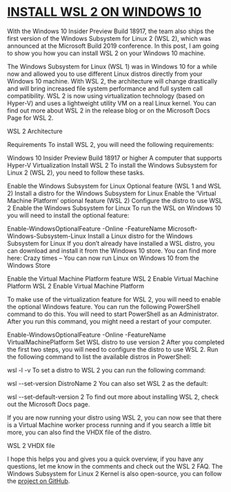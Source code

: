 # [INSTALL WSL 2 ON WINDOWS 10](https://www.thomasmaurer.ch/2019/06/install-wsl-2-on-windows-10/)

With the Windows 10 Insider Preview Build 18917, the team also ships the first version of the Windows Subsystem for Linux 2 (WSL 2), which was announced at the Microsoft Build 2019 conference. In this post, I am going to show you how you can install WSL 2 on your Windows 10 machine.

The Windows Subsystem for Linux (WSL 1) was in Windows 10 for a while now and allowed you to use different Linux distros directly from your Windows 10 machine. With WSL 2, the architecture will change drastically and will bring increased file system performance and full system call compatibility. WSL 2 is now using virtualization technology (based on Hyper-V) and uses a lightweight utility VM on a real Linux kernel. You can find out more about WSL 2 in the release blog or on the Microsoft Docs Page for WSL 2.

WSL 2 Architecture

Requirements
To install WSL 2, you will need the following requirements:

Windows 10 Insider Preview Build 18917 or higher
A computer that supports Hyper-V Virtualization
Install WSL 2
To install the Windows Subsystem for Linux 2 (WSL 2), you need to follow these tasks.

Enable the Windows Subsystem for Linux Optional feature (WSL 1 and WSL 2)
Install a distro for the Windows Subsystem for Linux
Enable the ‘Virtual Machine Platform’ optional feature (WSL 2)
Configure the distro to use WSL 2
Enable the Windows Subsystem for Linux
To run the WSL on Windows 10 you will need to install the optional feature:

Enable-WindowsOptionalFeature -Online -FeatureName Microsoft-Windows-Subsystem-Linux
Install a Linux distro for the Windows Subsystem for Linux
If you don’t already have installed a WSL distro, you can download and install it from the Windows 10 store. You can find more here: Crazy times – You can now run Linux on Windows 10 from the Windows Store

Enable the Virtual Machine Platform feature
WSL 2 Enable Virtual Machine Platform
WSL 2 Enable Virtual Machine Platform

To make use of the virtualization feature for WSL 2, you will need to enable the optional Windows feature. You can run the following PowerShell command to do this. You will need to start PowerShell as an Administrator. After you run this command, you might need a restart of your computer.

Enable-WindowsOptionalFeature -Online -FeatureName VirtualMachinePlatform
Set WSL distro to use version 2
After you completed the first two steps, you will need to configure the distro to use WSL 2. Run the following command to list the available distros in PowerShell:

wsl -l -v
To set a distro to WSL 2 you can run the following command:

wsl --set-version DistroName 2
You can also set WSL 2 as the default:

wsl --set-default-version 2
To find out more about installing WSL 2, check out the Microsoft Docs page.

If you are now running your distro using WSL 2, you can now see that there is a Virtual Machine worker process running and if you search a little bit more, you can also find the VHDX file of the distro.

WSL 2 VHDX file

I hope this helps you and gives you a quick overview, if you have any questions, let me know in the comments and check out the WSL 2 FAQ. The Windows Subsystem for Linux 2 Kernel is also open-source, you can follow the [project on GitHub](https://github.com/microsoft/WSL2-Linux-Kernel).